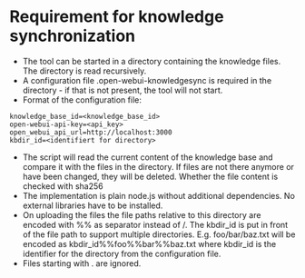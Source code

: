 # Requirement for knowledge synchronization

- The tool can be started in a directory containing the knowledge files. The directory is read recursively.
- A configuration file .open-webui-knowledgesync is required in the directory - if that is not present, the tool will
  not start.
- Format of the configuration file:

```shell
knowledge_base_id=<knowledge_base_id>
open-webui-api-key=<api_key>
open_webui_api_url=http://localhost:3000
kbdir_id=<identifiert for directory>
```

- The script will read the current content of the knowledge base and compare it with the files in the directory. If
  files are not there anymore or have been changed, they will be deleted. Whether the file content is checked with
  sha256
- The implementation is plain node.js without additional dependencies. No external libraries have to be installed.
- On uploading the files the file paths relative to this directory are encoded with %% as separator instead of /. The
  kbdir_id is put in front of the file path to support multiple directories. E.g. foo/bar/baz.txt will be encoded as
  kbdir_id%%foo%%bar%%baz.txt where kbdir_id is the identifier for the directory from the configuration file.
- Files starting with . are ignored.